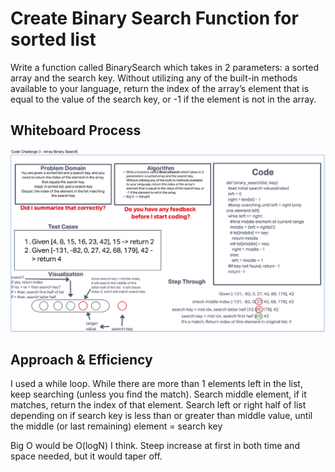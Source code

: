 # Create Binary Search Function for sorted list
Write a function called BinarySearch which takes in 2 parameters: a sorted array and the search key.
Without utilizing any of the built-in methods available to your language, return the index of the array’s
element that is equal to the value of the search key, or -1 if the element is not in the array.

## Whiteboard Process
![Array-Binary-Search Whiteboard](array_binary_search.png)

## Approach & Efficiency
I used a while loop. While there are more than 1 elements left in the list, keep searching (unless you find the match).
Search middle element, if it matches, return the index of that element. Search left or right half of list depending on
if search key is less than or greater than middle value, until the middle (or last remaining) element = search key

Big O would be O(logN) I think. Steep increase at first in both time and space needed, but it would taper off.
